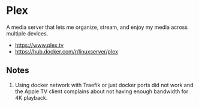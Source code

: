 # Plex

A media server that lets me organize, stream, and enjoy my media across multiple devices.

- https://www.plex.tv
- https://hub.docker.com/r/linuxserver/plex

## Notes

1. Using docker network with Traefik or just docker ports did not work and the
   Apple TV client complains about not having enough bandwidth for 4K playback. 
